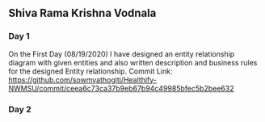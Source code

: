 ## Shiva Rama Krishna Vodnala

### Day 1
On the First Day (08/19/2020) I have designed an entity relationship diagram with given entities and also written description and business rules for the designed Entity relationship.
Commit Link: 
https://github.com/sowmyathogiti/Healthify-NWMSU/commit/ceea6c73ca37b9eb67b94c49985bfec5b2bee632

### Day 2


